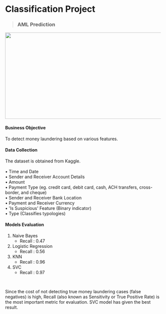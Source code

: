 # Classification Project
>### AML Prediction <br />
<img src="https://github.com/chloecode86/Classification-AML/blob/main/graphs/AML_image.jpeg" width="600" height="280"> <br /> 

#### Business Objective
To detect money laundering based on various features.

#### Data Collection
The dataset is obtained from Kaggle. <br /> 
<br />
• Time and Date <br />
• Sender and Receiver Account Details <br />
• Amount <br />
• Payment Type (eg. credit card, debit card, cash, ACH transfers, cross-border, and cheque) <br />
• Sender and Receiver Bank Location <br />
• Payment and Receiver Currency <br />
• 'Is Suspicious' Feature (Binary indicator) <br />
• Type (Classifies typologies) <br />

#### Models Evaluation
1. Naive Bayes <br />
   - Recall : 0.47 <br />
2. Logistic Regression <br />
   - Recall : 0.56 <br />
3. KNN <br />
   - Recall : 0.96 <br />
4. SVC <br />
   - Recall : 0.97 <br />
 <br />

Since the cost of not detecting true money laundering cases (false negatives) is high, Recall (also known as Sensitivity or True Positive Rate) is the most important metric for evaluation. SVC model has given the best result.
